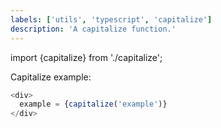 ```yaml
---
labels: ['utils', 'typescript', 'capitalize']
description: 'A capitalize function.'
---
```


import {capitalize} from './capitalize';

Capitalize example:

```js live
<div>
  example = {capitalize('example')}
</div>
```
